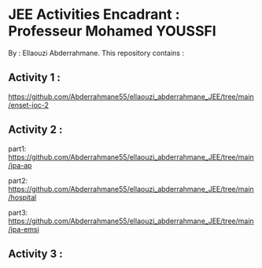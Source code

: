 #  JEE Activities Encadrant : Professeur Mohamed YOUSSFI 
               

By : Ellaouzi Abderrahmane. This repository contains :

## Activity 1 :

https://github.com/Abderrahmane55/ellaouzi_abderrahmane_JEE/tree/main/enset-ioc-2

## Activity 2 :

part1: https://github.com/Abderrahmane55/ellaouzi_abderrahmane_JEE/tree/main/jpa-ap

part2: https://github.com/Abderrahmane55/ellaouzi_abderrahmane_JEE/tree/main/hospital

part3: https://github.com/Abderrahmane55/ellaouzi_abderrahmane_JEE/tree/main/jpa-emsi

## Activity 3 : 

